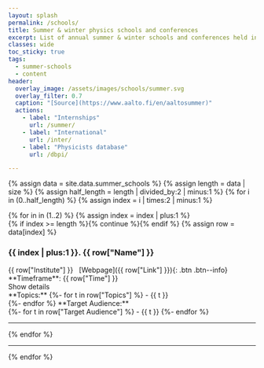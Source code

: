 ```yaml
---
layout: splash
permalink: /schools/
title: Summer & winter physics schools and conferences
excerpt: List of annual summer & winter schools and conferences held in India and abroad
classes: wide
toc_sticky: true
tags:
  - summer-schools
  - content
header:
  overlay_image: /assets/images/schools/summer.svg
  overlay_filter: 0.7
  caption: "[Source](https://www.aalto.fi/en/aaltosummer)"
  actions:
    - label: "Internships"
      url: /summer/
    - label: "International"
      url: /inter/
    - label: "Physicists database"
      url: /dbpi/

---
```


{% assign data = site.data.summer_schools %}
{% assign length = data | size %}
{% assign half_length = length | divided_by:2 | minus:1 %}
{% for i in  (0..half_length)  %}
{% assign index = i | times:2 | minus:1 %}
<div markdown=1 class="horizontal__block">
 {% for in in (1..2) %}
 {% assign index = index | plus:1 %}
 <div markdown=1 class="vertical__block">
  {% if index >= length %}{% continue %}{% endif %}
  {% assign row = data[index] %}
  <h3>{{ index | plus:1 }}. {{ row["Name"] }}</h3>
  {{ row["Institute"] }}&nbsp;&nbsp;&nbsp;[Webpage]({{ row["Link"] }}){: .btn .btn--info}<br>
  **Timeframe**: {{ row["Time"] }}
  <div class="btn btn--danger details__hider" onclick="hide__details()">Show details</div>
  <div markdown=1 class="schools__details">
  **Topics:**
  {%- for t in row["Topics"] %}
  - {{ t }}
  <br>
  {%- endfor %}
  **Target Audience:**
  <br>
  {%- for t in row["Target Audience"] %}
  - {{ t }}
  {%- endfor %}
  </div>
  <hr class="thick__line only_when_small">
 </div>
 {% endfor %}
</div>
<hr class="thick__line only_when_large">
{% endfor %}

<script>
function hide__details() {
    if (event.target.textContent == "Show details") {
        event.target.textContent = "Hide details";
        event.target.nextSibling.nextSibling.style.display = "block";
    } 
    else {
        event.target.textContent = "Show details";
        event.target.nextSibling.nextSibling.style.display = "none";
    }
}
</script>
